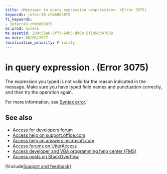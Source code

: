 ```yaml
---
title: <Message> in query expression <expression>. (Error 3075)
keywords: jeterr40.chm5003075
f1_keywords:
- jeterr40.chm5003075
ms.prod: access
ms.assetid: 209c32a6-3ff3-64b5-d96b-5f145d347038
ms.date: 06/08/2017
localization_priority: Priority
---
```



# <Message> in query expression <expression>. (Error 3075)

The expression you typed is not valid for the reason indicated in the message. Make sure you have typed field names and punctuation correctly, and then try the operation again.

For more information, see [Syntax error](https://msdn.microsoft.com/library/ca84aa92-e41a-1167-ab66-032ab9626005%28Office.15%29.aspx).

## See also

- [Access for developers forum](https://social.msdn.microsoft.com/Forums/office/home?forum=accessdev)
- [Access help on support.office.com](https://support.office.com/search/results?query=Access)
- [Access help on answers.microsoft.com](https://answers.microsoft.com/)
- [Access forums on UtterAccess](https://www.utteraccess.com/forum/index.php?act=idx)
- [Access developer and VBA programming help center (FMS)](https://www.fmsinc.com/MicrosoftAccess/developer/)
- [Access posts on StackOverflow](https://stackoverflow.com/questions/tagged/ms-access)

[!include[Support and feedback](~/includes/feedback-boilerplate.md)]
